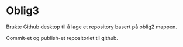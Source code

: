 # Oblig3

Brukte Github desktop til å lage et repository basert på oblig2 mappen. 

Commit-et og publish-et repositoriet til github.


